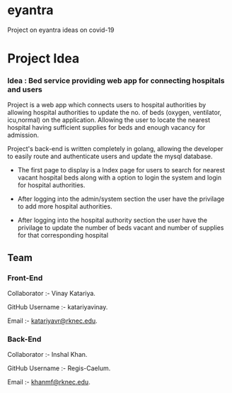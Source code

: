 # eyantra

Project on eyantra ideas on covid-19

# Project Idea
### Idea : Bed service providing web app for connecting hospitals and users

Project is a web app which connects users to hospital authorities by allowing hospital authorities to update the no. of beds (oxygen, ventilator, icu,normal) on the application.
Allowing the user to locate the nearest hospital having sufficient supplies for beds and enough vacancy for admission.

Project's back-end is written completely in golang, allowing the developer to easily route and authenticate users and update the mysql database.

* The first page to display is a Index page for users to search for nearest vacant hospital beds along with a option to login the system and login for hospital authorities.

* After logging into the admin/system section the user have the privilage to add more hospital authorities.

* After logging into the hospital authority section the user have the privilage to update the number of beds vacant and number of supplies for that corresponding hospital


## Team
### Front-End

Collaborator :- Vinay Katariya.

GitHub Username :- katariyavinay.

Email :- katariyavr@rknec.edu.

### Back-End

Collaborator :- Inshal Khan.

GitHub Username :- Regis-Caelum.

Email :- khanmf@rknec.edu.
